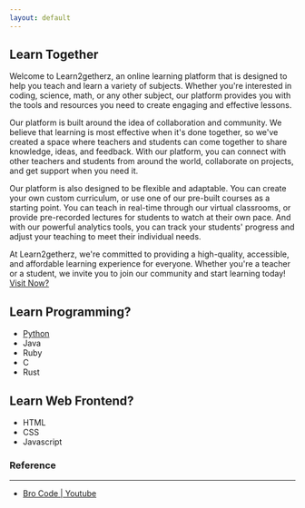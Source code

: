 ```yaml
---
layout: default
---
```

<head>
    <link rel="stylesheet" type="text/css" href="style.css" />
</head>

## Learn Together

Welcome to Learn2getherz, an online learning platform that is designed to help you teach and learn a variety of subjects. Whether you're interested in coding, science, math, or any other subject, our platform provides you with the tools and resources you need to create engaging and effective lessons.

Our platform is built around the idea of collaboration and community. We believe that learning is most effective when it's done together, so we've created a space where teachers and students can come together to share knowledge, ideas, and feedback. With our platform, you can connect with other teachers and students from around the world, collaborate on projects, and get support when you need it.

Our platform is also designed to be flexible and adaptable. You can create your own custom curriculum, or use one of our pre-built courses as a starting point. You can teach in real-time through our virtual classrooms, or provide pre-recorded lectures for students to watch at their own pace. And with our powerful analytics tools, you can track your students' progress and adjust your teaching to meet their individual needs.

At Learn2getherz, we're committed to providing a high-quality, accessible, and affordable learning experience for everyone. Whether you're a teacher or a student, we invite you to join our community and start learning today! [Visit Now?](https://learn2getherz.github.io/)

## Learn Programming?
* [Python](md/programming/python/python.md)
* Java
* Ruby
* C
* Rust
## Learn Web Frontend?
* HTML
* CSS
* Javascript

### Reference
<hr>

* [Bro Code | Youtube](https://www.youtube.com/@BroCodez)